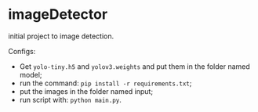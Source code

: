 # imageDetector
initial project to image detection. 

Configs:
- Get `yolo-tiny.h5` and `yolov3.weights` and put them in the folder named model;
- run the command: `pip install -r requirements.txt`;
- put the images in the folder named input;
- run script with: `python main.py`.